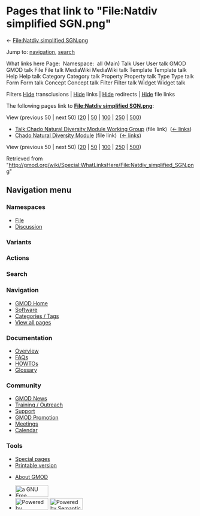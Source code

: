 <div id="mw-page-base" class="noprint">

</div>

<div id="mw-head-base" class="noprint">

</div>

<div id="content" class="mw-body" role="main">

<span id="top"></span>

<div id="mw-js-message" style="display:none;">

</div>



# <span dir="auto">Pages that link to "File:Natdiv simplified SGN.png"</span>

<div id="bodyContent">

<div id="contentSub">

← [File:Natdiv simplified
SGN.png](/wiki/File:Natdiv_simplified_SGN.png "File:Natdiv simplified SGN.png")

</div>

<div id="jump-to-nav" class="mw-jump">

Jump to: [navigation](#mw-navigation), [search](#p-search)

</div>

<div id="mw-content-text">

What links here Page:  Namespace:  all (Main) Talk User User talk GMOD
GMOD talk File File talk MediaWiki MediaWiki talk Template Template talk
Help Help talk Category Category talk Property Property talk Type Type
talk Form Form talk Concept Concept talk Filter Filter talk Widget
Widget talk

Filters
[Hide](/mediawiki/index.php?title=Special:WhatLinksHere/File:Natdiv_simplified_SGN.png&hidetrans=1 "Special:WhatLinksHere/File:Natdiv simplified SGN.png")
transclusions \|
[Hide](/mediawiki/index.php?title=Special:WhatLinksHere/File:Natdiv_simplified_SGN.png&hidelinks=1 "Special:WhatLinksHere/File:Natdiv simplified SGN.png")
links \|
[Hide](/mediawiki/index.php?title=Special:WhatLinksHere/File:Natdiv_simplified_SGN.png&hideredirs=1 "Special:WhatLinksHere/File:Natdiv simplified SGN.png")
redirects \|
[Hide](/mediawiki/index.php?title=Special:WhatLinksHere/File:Natdiv_simplified_SGN.png&hideimages=1 "Special:WhatLinksHere/File:Natdiv simplified SGN.png")
file links

The following pages link to **[File:Natdiv simplified
SGN.png](/wiki/File:Natdiv_simplified_SGN.png "File:Natdiv simplified SGN.png")**:

View (previous 50 \| next 50)
([20](/mediawiki/index.php?title=Special:WhatLinksHere/File:Natdiv_simplified_SGN.png&limit=20 "Special:WhatLinksHere/File:Natdiv simplified SGN.png")
\|
[50](/mediawiki/index.php?title=Special:WhatLinksHere/File:Natdiv_simplified_SGN.png&limit=50 "Special:WhatLinksHere/File:Natdiv simplified SGN.png")
\|
[100](/mediawiki/index.php?title=Special:WhatLinksHere/File:Natdiv_simplified_SGN.png&limit=100 "Special:WhatLinksHere/File:Natdiv simplified SGN.png")
\|
[250](/mediawiki/index.php?title=Special:WhatLinksHere/File:Natdiv_simplified_SGN.png&limit=250 "Special:WhatLinksHere/File:Natdiv simplified SGN.png")
\|
[500](/mediawiki/index.php?title=Special:WhatLinksHere/File:Natdiv_simplified_SGN.png&limit=500 "Special:WhatLinksHere/File:Natdiv simplified SGN.png"))

- [Talk:Chado Natural Diversity Module Working
  Group](/wiki/Talk:Chado_Natural_Diversity_Module_Working_Group "Talk:Chado Natural Diversity Module Working Group")
  (file link) ‎ <span class="mw-whatlinkshere-tools">([←
  links](/mediawiki/index.php?title=Special:WhatLinksHere&target=Talk%3AChado+Natural+Diversity+Module+Working+Group "Special:WhatLinksHere"))</span>
- [Chado Natural Diversity
  Module](/wiki/Chado_Natural_Diversity_Module "Chado Natural Diversity Module")
  (file link) ‎ <span class="mw-whatlinkshere-tools">([←
  links](/mediawiki/index.php?title=Special:WhatLinksHere&target=Chado+Natural+Diversity+Module "Special:WhatLinksHere"))</span>

View (previous 50 \| next 50)
([20](/mediawiki/index.php?title=Special:WhatLinksHere/File:Natdiv_simplified_SGN.png&limit=20 "Special:WhatLinksHere/File:Natdiv simplified SGN.png")
\|
[50](/mediawiki/index.php?title=Special:WhatLinksHere/File:Natdiv_simplified_SGN.png&limit=50 "Special:WhatLinksHere/File:Natdiv simplified SGN.png")
\|
[100](/mediawiki/index.php?title=Special:WhatLinksHere/File:Natdiv_simplified_SGN.png&limit=100 "Special:WhatLinksHere/File:Natdiv simplified SGN.png")
\|
[250](/mediawiki/index.php?title=Special:WhatLinksHere/File:Natdiv_simplified_SGN.png&limit=250 "Special:WhatLinksHere/File:Natdiv simplified SGN.png")
\|
[500](/mediawiki/index.php?title=Special:WhatLinksHere/File:Natdiv_simplified_SGN.png&limit=500 "Special:WhatLinksHere/File:Natdiv simplified SGN.png"))

</div>

<div class="printfooter">

Retrieved from
"<http://gmod.org/wiki/Special:WhatLinksHere/File:Natdiv_simplified_SGN.png>"

</div>

<div id="catlinks" class="catlinks catlinks-allhidden">

</div>

<div class="visualClear">

</div>

</div>

</div>

<div id="mw-navigation">

## Navigation menu

<div id="mw-head">



<div id="left-navigation">

<div id="p-namespaces" class="vectorTabs" role="navigation"
aria-labelledby="p-namespaces-label">

### Namespaces

- <span id="ca-nstab-image"><a href="/wiki/File:Natdiv_simplified_SGN.png" accesskey="c"
  title="View the file page [c]">File</a></span>
- <span id="ca-talk"><a
  href="/mediawiki/index.php?title=File_talk:Natdiv_simplified_SGN.png&amp;action=edit&amp;redlink=1"
  accesskey="t"
  title="Discussion about the content page [t]">Discussion</a></span>

</div>

<div id="p-variants" class="vectorMenu emptyPortlet" role="navigation"
aria-labelledby="p-variants-label">

### 

### Variants[](#)

<div class="menu">

</div>

</div>

</div>

<div id="right-navigation">



<div id="p-cactions" class="vectorMenu emptyPortlet" role="navigation"
aria-labelledby="p-cactions-label">

### Actions[](#)

<div class="menu">

</div>

</div>

<div id="p-search" role="search">

### Search

<div id="simpleSearch">

</div>

</div>

</div>

</div>

<div id="mw-panel">

<div id="p-logo" role="banner">

<a href="/wiki/Main_Page"
style="background-image: url(http://gmod.org/images/GMOD-cogs.png);"
title="Visit the main page"></a>

</div>

<div id="p-Navigation" class="portal" role="navigation"
aria-labelledby="p-Navigation-label">

### Navigation

<div class="body">

- <span id="n-GMOD-Home">[GMOD Home](/wiki/Main_Page)</span>
- <span id="n-Software">[Software](/wiki/GMOD_Components)</span>
- <span id="n-Categories-.2F-Tags">[Categories /
  Tags](/wiki/Categories)</span>
- <span id="n-View-all-pages">[View all
  pages](/wiki/Special:AllPages)</span>

</div>

</div>

<div id="p-Documentation" class="portal" role="navigation"
aria-labelledby="p-Documentation-label">

### Documentation

<div class="body">

- <span id="n-Overview">[Overview](/wiki/Overview)</span>
- <span id="n-FAQs">[FAQs](/wiki/Category:FAQ)</span>
- <span id="n-HOWTOs">[HOWTOs](/wiki/Category:HOWTO)</span>
- <span id="n-Glossary">[Glossary](/wiki/Glossary)</span>

</div>

</div>

<div id="p-Community" class="portal" role="navigation"
aria-labelledby="p-Community-label">

### Community

<div class="body">

- <span id="n-GMOD-News">[GMOD News](/wiki/GMOD_News)</span>
- <span id="n-Training-.2F-Outreach">[Training /
  Outreach](/wiki/Training_and_Outreach)</span>
- <span id="n-Support">[Support](/wiki/Support)</span>
- <span id="n-GMOD-Promotion">[GMOD
  Promotion](/wiki/GMOD_Promotion)</span>
- <span id="n-Meetings">[Meetings](/wiki/Meetings)</span>
- <span id="n-Calendar">[Calendar](/wiki/Calendar)</span>

</div>

</div>

<div id="p-tb" class="portal" role="navigation"
aria-labelledby="p-tb-label">

### Tools

<div class="body">

- <span id="t-specialpages"><a href="/wiki/Special:SpecialPages" accesskey="q"
  title="A list of all special pages [q]">Special pages</a></span>
- <span id="t-print"><a
  href="/mediawiki/index.php?title=Special:WhatLinksHere/File:Natdiv_simplified_SGN.png&amp;printable=yes"
  rel="alternate" accesskey="p"
  title="Printable version of this page [p]">Printable version</a></span>

</div>

</div>

</div>

</div>

<div id="footer" role="contentinfo">

- <span id="footer-places-about">[About
  GMOD](/wiki/GMOD:About "GMOD:About")</span>

<!-- -->

- <span id="footer-copyrightico">[<img src="http://www.gnu.org/graphics/gfdl-logo-small.png" width="88"
  height="31" alt="a GNU Free Documentation License" />](http://www.gnu.org/licenses/fdl-1.3.html)</span>
- <span id="footer-poweredbyico">[<img src="/mediawiki/skins/common/images/poweredby_mediawiki_88x31.png"
  width="88" height="31" alt="Powered by MediaWiki" />](//www.mediawiki.org/)
  [<img
  src="/mediawiki/extensions/SemanticMediaWiki/includes/../resources/images/smw_button.png"
  width="88" height="31" alt="Powered by Semantic MediaWiki" />](https://www.semantic-mediawiki.org/wiki/Semantic_MediaWiki)</span>

<div style="clear:both">

</div>

</div>
